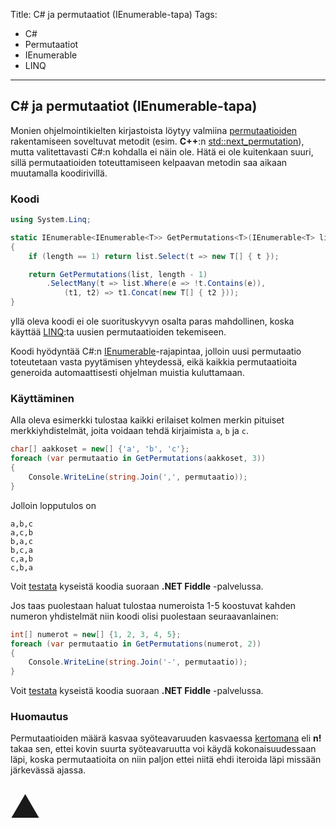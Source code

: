 Title: C# ja permutaatiot (IEnumerable-tapa)
Tags: 
  - C#
  - Permutaatiot
  - IEnumerable
  - LINQ
---

## C# ja permutaatiot (IEnumerable-tapa)

Monien ohjelmointikielten kirjastoista löytyy valmiina [permutaatioiden](https://fi.wikipedia.org/wiki/Permutaatio) rakentamiseen soveltuvat metodit (esim. **C++**:n [std::next_permutation](https://en.cppreference.com/w/cpp/algorithm/next_permutation)), mutta valitettavasti C#:n kohdalla ei näin ole. Hätä ei ole kuitenkaan suuri, sillä permutaatioiden toteuttamiseen kelpaavan metodin saa aikaan muutamalla koodirivillä.

### Koodi

```cs
using System.Linq;

static IEnumerable<IEnumerable<T>> GetPermutations<T>(IEnumerable<T> list, int length)
{
    if (length == 1) return list.Select(t => new T[] { t });

    return GetPermutations(list, length - 1)
        .SelectMany(t => list.Where(e => !t.Contains(e)),
            (t1, t2) => t1.Concat(new T[] { t2 }));
}
```
yllä oleva koodi ei ole suorituskyvyn osalta paras mahdollinen, koska käyttää [LINQ](https://fi.wikipedia.org/wiki/LINQ):ta uusien permutaatioiden tekemiseen.

Koodi hyödyntää C#:n [IEnumerable](https://learn.microsoft.com/en-us/dotnet/api/system.collections.ienumerable?view=net-7.0)-rajapintaa, jolloin uusi permutaatio toteutetaan vasta pyytämisen yhteydessä, eikä kaikkia permutaatioita generoida automaattisesti ohjelman muistia kuluttamaan.

### Käyttäminen

Alla oleva esimerkki tulostaa kaikki erilaiset kolmen merkin pituiset merkkiyhdistelmät, joita voidaan tehdä kirjaimista `a`, `b` ja `c`.
```cs
char[] aakkoset = new[] {'a', 'b', 'c'};
foreach (var permutaatio in GetPermutations(aakkoset, 3))
{
    Console.WriteLine(string.Join(',', permutaatio));	
}
```
Jolloin lopputulos on
```
a,b,c
a,c,b
b,a,c
b,c,a
c,a,b
c,b,a
```
Voit [testata](https://dotnetfiddle.net/PMObOJ) kyseistä koodia suoraan **.NET Fiddle** -palvelussa.

Jos taas puolestaan haluat tulostaa numeroista 1-5 koostuvat kahden numeron yhdistelmät niin koodi olisi puolestaan seuraavanlainen:
```cs
int[] numerot = new[] {1, 2, 3, 4, 5};
foreach (var permutaatio in GetPermutations(numerot, 2))
{
    Console.WriteLine(string.Join('-', permutaatio));	
}
```
Voit [testata](https://dotnetfiddle.net/thzPf1) kyseistä koodia suoraan **.NET Fiddle** -palvelussa.

### Huomautus

Permutaatioiden määrä kasvaa syöteavaruuden kasvaessa [kertomana](https://fi.wikipedia.org/wiki/Kertoma) eli **n!** takaa sen, ettei kovin suurta syöteavaruutta voi käydä kokonaisuudessaan läpi, koska permutaatioita on niin paljon ettei niitä ehdi iteroida läpi missään järkevässä ajassa.

<span style="font-size:4em;">⛰️</span>